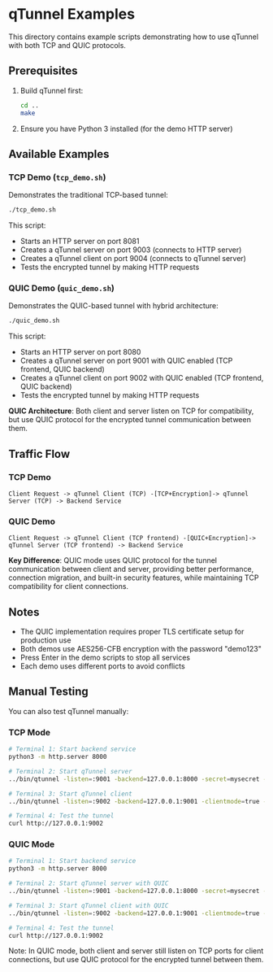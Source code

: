 # qTunnel Examples

This directory contains example scripts demonstrating how to use qTunnel with both TCP and QUIC protocols.

## Prerequisites

1. Build qTunnel first:
   ```bash
   cd ..
   make
   ```

2. Ensure you have Python 3 installed (for the demo HTTP server)

## Available Examples

### TCP Demo (`tcp_demo.sh`)

Demonstrates the traditional TCP-based tunnel:

```bash
./tcp_demo.sh
```

This script:
- Starts an HTTP server on port 8081
- Creates a qTunnel server on port 9003 (connects to HTTP server)
- Creates a qTunnel client on port 9004 (connects to qTunnel server)
- Tests the encrypted tunnel by making HTTP requests

### QUIC Demo (`quic_demo.sh`)

Demonstrates the QUIC-based tunnel with hybrid architecture:

```bash
./quic_demo.sh
```

This script:
- Starts an HTTP server on port 8080
- Creates a qTunnel server on port 9001 with QUIC enabled (TCP frontend, QUIC backend)
- Creates a qTunnel client on port 9002 with QUIC enabled (TCP frontend, QUIC backend)
- Tests the encrypted tunnel by making HTTP requests

**QUIC Architecture**: Both client and server listen on TCP for compatibility, but use QUIC protocol for the encrypted tunnel communication between them.

## Traffic Flow

### TCP Demo
```
Client Request -> qTunnel Client (TCP) -[TCP+Encryption]-> qTunnel Server (TCP) -> Backend Service
```

### QUIC Demo
```
Client Request -> qTunnel Client (TCP frontend) -[QUIC+Encryption]-> qTunnel Server (TCP frontend) -> Backend Service
```

**Key Difference**: QUIC mode uses QUIC protocol for the tunnel communication between client and server, providing better performance, connection migration, and built-in security features, while maintaining TCP compatibility for client connections.

## Notes

- The QUIC implementation requires proper TLS certificate setup for production use
- Both demos use AES256-CFB encryption with the password "demo123"
- Press Enter in the demo scripts to stop all services
- Each demo uses different ports to avoid conflicts

## Manual Testing

You can also test qTunnel manually:

### TCP Mode
```bash
# Terminal 1: Start backend service
python3 -m http.server 8000

# Terminal 2: Start qTunnel server
../bin/qtunnel -listen=:9001 -backend=127.0.0.1:8000 -secret=mysecret -crypto=rc4

# Terminal 3: Start qTunnel client
../bin/qtunnel -listen=:9002 -backend=127.0.0.1:9001 -clientmode=true -secret=mysecret -crypto=rc4

# Terminal 4: Test the tunnel
curl http://127.0.0.1:9002
```

### QUIC Mode
```bash
# Terminal 1: Start backend service
python3 -m http.server 8000

# Terminal 2: Start qTunnel server with QUIC
../bin/qtunnel -listen=:9001 -backend=127.0.0.1:8000 -secret=mysecret -crypto=rc4 -quic=true

# Terminal 3: Start qTunnel client with QUIC
../bin/qtunnel -listen=:9002 -backend=127.0.0.1:9001 -clientmode=true -secret=mysecret -crypto=rc4 -quic=true

# Terminal 4: Test the tunnel
curl http://127.0.0.1:9002
```

Note: In QUIC mode, both client and server still listen on TCP ports for client connections, but use QUIC protocol for the encrypted tunnel between them.